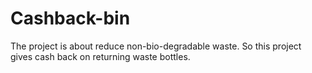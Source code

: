 # Cashback-bin
The project is about reduce non-bio-degradable waste. So this project gives cash back on returning waste bottles.
